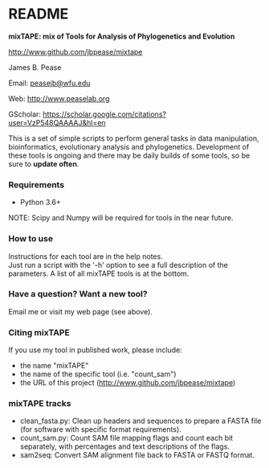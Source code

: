 # README #

**mixTAPE: mix of Tools for Analysis of Phylogenetics and Evolution**

http://www.github.com/jbpease/mixtape

James B. Pease

Email: peasejb@wfu.edu

Web: http://www.peaselab.org

GScholar: https://scholar.google.com/citations?user=VzP548QAAAAJ&hl=en

This is a set of simple scripts to perform general tasks in data manipulation, bioinformatics, evolutionary analysis and phylogenetics.
Development of these tools is ongoing and there may be daily builds of some tools, so be sure to **update often**. 

### Requirements ###

* Python 3.6+

NOTE: Scipy and Numpy will be required for tools in the near future.

### How to use ###
Instructions for each tool are in the help notes.  
Just run a script with the '-h' option to see a full description of the parameters.
A list of all mixTAPE tools is at the bottom.

### Have a question?  Want a new tool? ###

Email me or visit my web page (see above).

### Citing mixTAPE ###
If you use my tool in published work, please include:
* the name "mixTAPE"
* the name of the specific tool (i.e. "count_sam") 
* the URL of this project (http://www.github.com/jbpease/mixtape)



### mixTAPE tracks ###
* clean_fasta.py: Clean up headers and sequences to prepare a FASTA file (for software with specific format requirements).
* count_sam.py: Count SAM file mapping flags and count each bit separately, with percentages and text descriptions of the flags.
* sam2seq: Convert SAM alignment file back to FASTA or FASTQ format.

